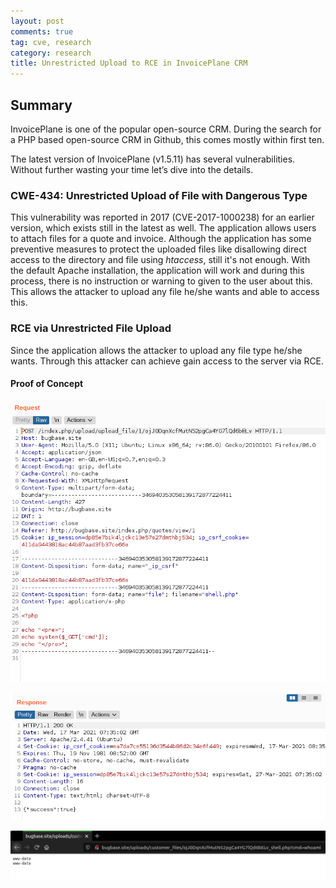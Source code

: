 ```yaml
---
layout: post
comments: true
tag: cve, research
category: research
title: Unrestricted Upload to RCE in InvoicePlane CRM
---
```


## Summary

InvoicePlane is one of the popular open-source CRM. During the search for a PHP based open-source CRM in Github, this comes mostly within first ten.

The latest version of InvoicePlane (v1.5.11) has several vulnerabilities. Without further wasting your time let’s dive into the details.

### CWE-434: Unrestricted Upload of File with Dangerous Type 

This vulnerability was reported in 2017 (CVE-2017-1000238) for an earlier version, which exists still in the latest as well. The application allows users to attach files for a quote and invoice. Although the application has some preventive measures to protect the uploaded files like disallowing direct access to the directory and file using *htaccess*, still it's not enough. With the default Apache installation, the application will work and during this process, there is no instruction or warning to given to the user about this. This allows the attacker to upload any file he/she wants and able to access this.

### RCE via Unrestricted File Upload

Since the application allows the attacker to upload any file type he/she wants. Through this attacker can achieve gain access to the server via RCE.

#### Proof of Concept

![invoiceplane rce request](/images/invoiceplane/rce-request.png "RCE Request")

![invoiceplane rce response](/images/invoiceplane/rce-response.png "RCE Response")

![invoiceplane rce proof](/images/invoiceplane/rce-poc.png "RCE POC")
